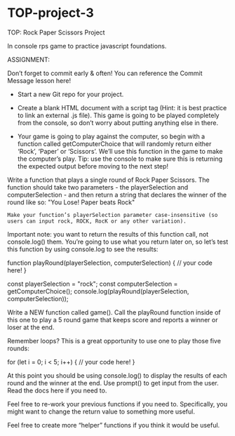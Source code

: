 # TOP-project-3

TOP: Rock Paper Scissors Project

In console rps game to practice javascript foundations.

ASSIGNMENT:

Don’t forget to commit early & often! You can reference the Commit Message lesson here!

- Start a new Git repo for your project.

- Create a blank HTML document with a script tag (Hint: it is best practice to link an external .js file). This game is going to be played completely from the console, so don’t worry about putting anything else in there.

- Your game is going to play against the computer, so begin with a function called getComputerChoice that will randomly return either ‘Rock’, ‘Paper’ or ‘Scissors’. We’ll use this function in the game to make the computer’s play. Tip: use the console to make sure this is returning the expected output before moving to the next step!

Write a function that plays a single round of Rock Paper Scissors. The function should take two parameters - the playerSelection and computerSelection - and then return a string that declares the winner of the round like so: "You Lose! Paper beats Rock"

    Make your function’s playerSelection parameter case-insensitive (so users can input rock, ROCK, RocK or any other variation).

Important note: you want to return the results of this function call, not console.log() them. You’re going to use what you return later on, so let’s test this function by using console.log to see the results:

function playRound(playerSelection, computerSelection) {
// your code here!
}

const playerSelection = "rock";
const computerSelection = getComputerChoice();
console.log(playRound(playerSelection, computerSelection));

Write a NEW function called game(). Call the playRound function inside of this one to play a 5 round game that keeps score and reports a winner or loser at the end.

Remember loops? This is a great opportunity to use one to play those five rounds:

for (let i = 0; i < 5; i++) {
// your code here!
}

At this point you should be using console.log() to display the results of each round and the winner at the end.
Use prompt() to get input from the user. Read the docs here if you need to.

Feel free to re-work your previous functions if you need to. Specifically, you might want to change the return value to something more useful.

Feel free to create more “helper” functions if you think it would be useful.
